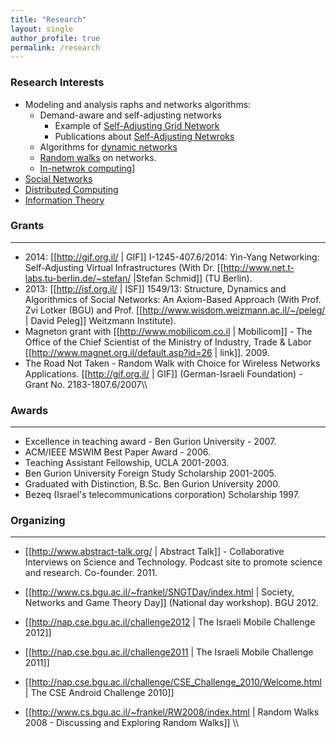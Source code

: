 ```yaml
---
title: "Research"
layout: single 
author_profile: true
permalink: /research
---
```


### Research Interests

* Modeling and analysis raphs and networks algorithms:
  * Demand-aware and  self-adjusting networks 
    * Example of [Self-Adjusting Grid Network](/Self-AdjustingGridNetworks)
    * Publications about [Self-Adjusting Netwroks](/publications/#self-adjusting-netwroks)
  * Algorithms for [dynamic networks](/publications/#self-adjusting-netwroks)
  * [Random walks](/publications/#random-walks) on networks.
  * [In-netwrok computing](/publications#in-netwrok-computing)]
* [Social Networks](/SocialNetworksAxioms)
* [Distributed Computing](/publications#distributed-computing)
* [Information Theory](/publications#information-theory)


### Grants
----
*  2014: [[http://gif.org.il/ | GIF]] I-1245-407.6/2014: Yin-Yang Networking: Self-Adjusting Virtual Infrastructures (With Dr. [[http://www.net.t-labs.tu-berlin.de/~stefan/ |Stefan Schmid]] (TU Berlin).
*  2013: [[http://isf.org.il/ | ISF]] 1549/13: Structure, Dynamics and Algorithmics of Social Networks: An Axiom-Based Approach (With Prof. Zvi Lotker (BGU) and Prof. [[http://www.wisdom.weizmann.ac.il/~/peleg/ | David Peleg]] Weitzmann Institute).
* Magneton grant with [[http://www.mobilicom.co.il | Mobilicom]] - The Office of the Chief Scientist of the Ministry of Industry, Trade & Labor [[http://www.magnet.org.il/default.asp?id=26 | link]]. 2009.
* The Road Not Taken - Random Walk with Choice for Wireless Networks Applications. [[http://gif.org.il/ | GIF]] (German-Israeli Foundation) - Grant No. 2183-1807.6/2007\\\


### Awards
----
* Excellence in teaching award - Ben Gurion University - 2007.
* ACM/IEEE MSWIM Best Paper Award - 2006.
* Teaching Assistant Fellowship, UCLA 2001-2003.
* Ben Gurion University Foreign Study Scholarship 2001-2005.
* Graduated with Distinction, B.Sc. Ben Gurion University 2000.
* Bezeq (Israel's telecommunications corporation) Scholarship 1997.

### Organizing 
----
* [[http://www.abstract-talk.org/ | Abstract Talk]] - Collaborative Interviews on Science and Technology. Podcast site to promote science and research. Co-founder. 2011.
* [[http://www.cs.bgu.ac.il/~frankel/SNGTDay/index.html | Society, Networks and Game Theory Day]] (National day workshop). BGU 2012.

* [[http://nap.cse.bgu.ac.il/challenge2012 | The Israeli Mobile Challenge 2012]]
* [[http://nap.cse.bgu.ac.il/challenge2011 | The Israeli Mobile Challenge 2011]]
* [[http://nap.cse.bgu.ac.il/challenge/CSE_Challenge_2010/Welcome.html | The CSE Android Challenge 2010]]
* [[http://www.cs.bgu.ac.il/~frankel/RW2008/index.html |  Random Walks 2008 - Discussing and Exploring Random Walks]] \\\

